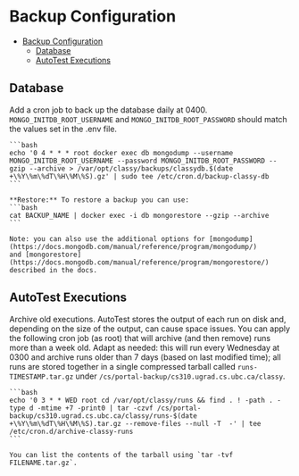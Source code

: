 # Backup Configuration

<!-- TOC depthfrom:2 -->
- [Backup Configuration](#backup-configuration)
  - [Database](#database)
  - [AutoTest Executions](#autotest-executions)
<!-- /TOC -->

## Database

Add a cron job to back up the database daily at 0400. `MONGO_INITDB_ROOT_USERNAME` and `MONGO_INITDB_ROOT_PASSWORD` should
   match the values set in the .env file.

    ```bash
    echo '0 4 * * * root docker exec db mongodump --username MONGO_INITDB_ROOT_USERNAME --password MONGO_INITDB_ROOT_PASSWORD --gzip --archive > /var/opt/classy/backups/classydb.$(date +\%Y\%m\%dT\%H\%M\%S).gz' | sudo tee /etc/cron.d/backup-classy-db
    ```

    **Restore:** To restore a backup you can use:
    ```bash
    cat BACKUP_NAME | docker exec -i db mongorestore --gzip --archive
    ```

    Note: you can also use the additional options for [mongodump](https://docs.mongodb.com/manual/reference/program/mongodump/)
    and [mongorestore](https://docs.mongodb.com/manual/reference/program/mongorestore/) described in the docs.

## AutoTest Executions

Archive old executions. AutoTest stores the output of each run on disk and, depending on the size of the output, can cause space issues.
   You can apply the following cron job (as root) that will archive (and then remove) runs more than a week old.
   Adapt as needed: this will run every Wednesday at 0300 and archive runs older than 7 days (based on last modified time);
   all runs are stored together in a single compressed tarball called `runs-TIMESTAMP.tar.gz` under `/cs/portal-backup/cs310.ugrad.cs.ubc.ca/classy`.

    ```bash
    echo '0 3 * * WED root cd /var/opt/classy/runs && find . ! -path . -type d -mtime +7 -print0 | tar -czvf /cs/portal-backup/cs310.ugrad.cs.ubc.ca/classy/runs-$(date +\%Y\%m\%dT\%H\%M\%S).tar.gz --remove-files --null -T  -' | tee /etc/cron.d/archive-classy-runs
    ```

    You can list the contents of the tarball using `tar -tvf FILENAME.tar.gz`.
